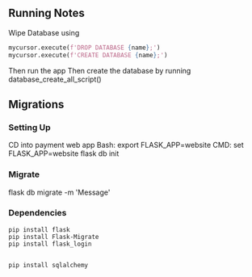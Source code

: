 ## Running Notes
Wipe Database using
```python
mycursor.execute(f'DROP DATABASE {name};')
mycursor.execute(f'CREATE DATABASE {name};')
```
Then run the app
Then create the database by running database_create_all_script()

## Migrations
### Setting Up
CD into payment web app
Bash: export FLASK_APP=website
CMD: set FLASK_APP=website
flask db init
### Migrate
flask db migrate -m 'Message'


### Dependencies
```
pip install flask
pip install Flask-Migrate
pip install flask_login


pip install sqlalchemy
```